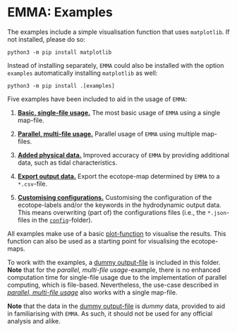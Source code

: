 # EMMA: Examples
The examples include a simple visualisation function that uses `matplotlib`. If not installed, please do so:
```
python3 -m pip install matplotlib
```
Instead of installing separately, `EMMA` could also be installed with the option `examples` automatically installing
`matplotlib` as well:
```
python3 -m pip install .[examples]
```

Five examples have been included to aid in the usage of `EMMA`:
 1. [**Basic, single-file usage.**](ex1_basic.py)
    The most basic usage of `EMMA` using a single map-file.
 
 1. [**Parallel, multi-file usage.**](ex2_parallel.py)
    Parallel usage of `EMMA` using multiple map-files.
 
 1. [**Added physical data.**](ex3_settings.py)
    Improved accuracy of `EMMA` by providing additional data, such as tidal characteristics.
 
 1. [**Export output data.**](ex4_export.py)
    Export the ecotope-map determined by `EMMA` to a `*.csv`-file.
 
 1. [**Customising configurations.**](ex5_config.py)
    Customising the configuration of the ecotope-labels and/or the keywords in the hydrodynamic output data. This means
    overwriting (part of) the configurations files (i.e., the `*.json`-files in the [`config`](../config)-folder).
    
All examples make use of a basic [plot-function](_example_plot.py) to visualise the results. This function can also be
used as a starting point for visualising the ecotope-maps.

To work with the examples, a [dummy output-file](ex_map_data) is included in this folder. **Note** that for the
_parallel, multi-file usage_-example, there is no enhanced computation time for single-file usage due to the 
implementation of parallel computing, which is file-based. Nevertheless, the use-case described in 
[_parallel, multi-file usage_](ex2_parallel.py) also works with a single map-file.

**Note** that the data in the [dummy output-file](ex_map_data) is _dummy_ data, provided to aid in familiarising with
`EMMA`. As such, it should not be used for any official analysis and alike.
